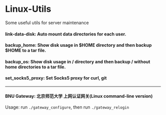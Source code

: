 # Linux-Utils
Some useful utils for server maintenance

#### link-data-disk: Auto mount data directories for each user.

#### backup_home: Show disk usage in $HOME directory and then backup $HOME to a tar file.
#### backup_os: Show disk usage in / directory and then backup / without home directories to a tar file.

#### set_socks5_proxy: Set Socks5 proxy for curl, git

---
#### BNU Gateway: 北京师范大学 上网认证网关(Linux command-line version)
  Usage: run `./gateway_configure`, then run `./gateway_relogin`


